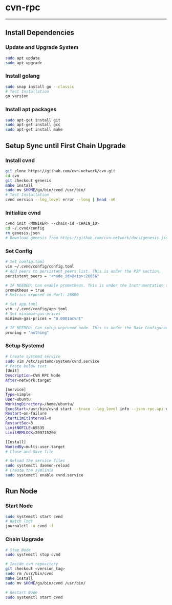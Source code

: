 # cvn-rpc
---

## Install Dependencies

### Update and Upgrade System

```bash
sudo apt update
sudo apt upgrade
```

### Install golang

```bash
sudo snap install go --classic
# Test Installation
go version
```

### Install apt packages

```bash
sudo apt-get install git
sudo apt-get install gcc
sudo apt-get install make
```

## Setup Sync until First Chain Upgrade

### Install cvnd

```bash
git clone https://github.com/cvn-network/cvn.git
cd cvn
git checkout genesis
make install
sudo mv $HOME/go/bin/cvnd /usr/bin/
# Test Installation
cvnd version --log_level error --long | head -n6
```

### Initialize cvnd

```bash
cvnd init <MONIKER> --chain-id <CHAIN_ID>
cd ~/.cvnd/config
rm genesis.json
# Download genesis from https://github.com/cvn-network/docs/genesis.json to same location
```

### Set Config

```bash
# Set config.toml
vim ~/.cvnd/config/config.toml
# Add peers to persistent_peers list. This is under the P2P section.
persistent_peers = "<node_id>@<ip>:26656"

# IF NEEDED: Can enable prometheus. This is under the Instrumentation section.
prometheus = true
# Metrics exposed on Port: 26660

# Set app.toml
vim ~/.cvnd/config/app.toml
# Set minimum-gas-prices
minimum-gas-prices = "0.0001acvnt"

# IF NEEDED: Can setup unpruned node. This is under the Base Configuration section.
pruning = "nothing"
```

### Setup Systemd

```bash
# Create systemd service
sudo vim /etc/systemd/system/cvnd.service
# Paste below text
[Unit]
Description=CVN RPC Node
After=network.target

[Service]
Type=simple
User=ubuntu
WorkingDirectory=/home/ubuntu/
ExecStart=/usr/bin/cvnd start --trace --log_level info --json-rpc.api eth,txpool,personal,net,debug,web3 --rpc.laddr "tcp://0.0.0.0:26657" --api.enable --json-rpc.enable
Restart=on-failure
StartLimitInterval=0
RestartSec=3
LimitNOFILE=65535
LimitMEMLOCK=209715200

[Install]
WantedBy=multi-user.target
# Close and Save file

# Reload the service files
sudo systemctl daemon-reload
# Create the symlinlk
sudo systemctl enable cvnd.service
```

## Run Node

### Start Node

```bash
sudo systemctl start cvnd
# Watch logs
journalctl -u cvnd -f
```

### Chain Upgrade

```bash
# Stop Node
sudo systemctl stop cvnd

# Inside cvn repository
git checkout <version_tag>
sudo rm /usr/bin/cvnd
make install
sudo mv $HOME/go/bin/cvnd /usr/bin/

# Restart Node
sudo systemctl start cvnd
```
